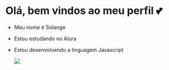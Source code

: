 # Olá, bem vindos ao meu perfil 💕
- Meu nome é Solange
- Estou estudando no Alura
- Estou desenvolvendo a linguagem Javascript

  
  ![](https://media.tenor.com/qBy-e8PexgEAAAAM/cute-good-morning.gif)
